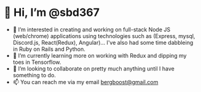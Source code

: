 # 👋 Hi, I’m @sbd367
- 👀 I’m interested in creating and working on full-stack Node JS (web/chrome) applications using technologies such as (Express, mysql, Discord.js, React(Redux), Angular)... I've also had some time dabbleing in Ruby on Rails and Python.
- 🌱 I’m currently learning more on working with Redux and dipping my toes in Tensorflow.
- 💞️ I’m looking to collaborate on pretty much anything until I have something to do.
- 📫 You can reach me via my email bergboost@gmail.com
